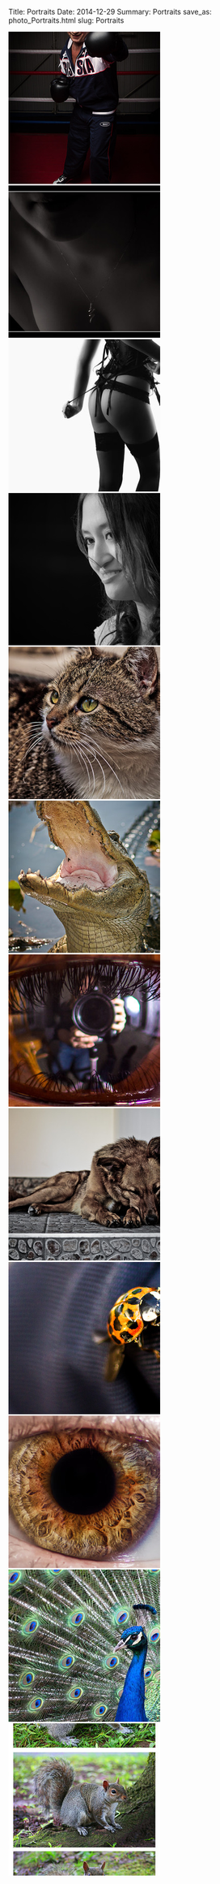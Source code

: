 Title: Portraits
Date: 2014-12-29
Summary: Portraits
save_as: photo_Portraits.html
slug: Portraits

<a href="images/portfolio/Portraits/01_Spivakov.jpg" class="swipebox" title="Spivakov">
	<img src="images/portfolio/Portraits/thumb_01_Spivakov.jpg" alt="Spivakov"/>
</a>

<a href="images/portfolio/Portraits/02_Necklace.jpg" class="swipebox" title="Necklace">
	<img src="images/portfolio/Portraits/thumb_02_Necklace.jpg" alt="Necklace"/>
</a>

<a href="images/portfolio/Portraits/03_Rachel.jpg" class="swipebox" title="Rachel">
	<img src="images/portfolio/Portraits/thumb_03_Rachel.jpg" alt="Rachel"/>
</a>

<a href="images/portfolio/Portraits/04_Katie.jpg" class="swipebox" title="Katie">
	<img src="images/portfolio/Portraits/thumb_04_Katie.jpg" alt="Katie"/>
</a>

<a href="images/portfolio/Portraits/05_ShelterCat.jpg" class="swipebox" title="ShelterCat">
	<img src="images/portfolio/Portraits/thumb_05_ShelterCat.jpg" alt="ShelterCat"/>
</a>

<a href="images/portfolio/Portraits/06_Smile.jpg" class="swipebox" title="Smile">
	<img src="images/portfolio/Portraits/thumb_06_Smile.jpg" alt="Smile"/>
</a>

<a href="images/portfolio/Portraits/07_Reflection.jpg" class="swipebox" title="Reflection">
	<img src="images/portfolio/Portraits/thumb_07_Reflection.jpg" alt="Reflection"/>
</a>

<a href="images/portfolio/Portraits/08_Sleep.jpg" class="swipebox" title="Sleep">
	<img src="images/portfolio/Portraits/thumb_08_Sleep.jpg" alt="Sleep"/>
</a>

<a href="images/portfolio/Portraits/09_Ladybird.jpg" class="swipebox" title="Ladybird">
	<img src="images/portfolio/Portraits/thumb_09_Ladybird.jpg" alt="Ladybird"/>
</a>

<a href="images/portfolio/Portraits/10_Eye.jpg" class="swipebox" title="Eye">
	<img src="images/portfolio/Portraits/thumb_10_Eye.jpg" alt="Eye"/>
</a>

<a href="images/portfolio/Portraits/11_Peacock.jpg" class="swipebox" title="Peacock">
	<img src="images/portfolio/Portraits/thumb_11_Peacock.jpg" alt="Peacock"/>
</a>

<a href="images/portfolio/Portraits/12_Squirrel.jpg" class="swipebox" title="Squirrel">
	<img src="images/portfolio/Portraits/thumb_12_Squirrel.jpg" alt="Squirrel"/>
</a>



<script type="text/javascript">
	;( function( $ ) {
	$( ".swipebox" ).swipebox();
	} )( jQuery );
</script>

